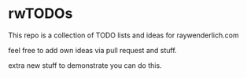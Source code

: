 # rwTODOs

This repo is a collection of TODO lists and ideas for raywenderlich.com

feel free to add own ideas via pull request and stuff.

extra new stuff to demonstrate you can do this.
